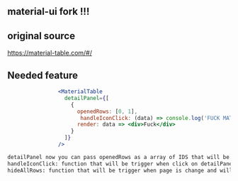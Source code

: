 ## material-ui fork !!!
## original source
https://material-table.com/#/
## Needed feature

```jsx
                <MaterialTable
                  detailPanel={[
                    {
                      openedRows: [0, 1],
                       handleIconClick: (data) => console.log('FUCK MATERIAL TABLE', data),
                      render: data => <div>Fuck</div>
                    }
                  ]}
                />
```

```bash
detailPanel now you can pass openedRows as a array of IDS that will be always opened as a detail preview on each row
handleIconClick: function that will be trigger when click on detailPanel ICON
hideAllRows: function that will be trigger when page is change and will clear all visible detail panels
```
